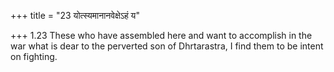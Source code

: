 +++
title = "23 योत्स्यमानानवेक्षेऽहं य"

+++
1.23 These who have assembled here and want to accomplish in the war
what is dear to the perverted son of Dhrtarastra, I find them to be
intent on fighting.
